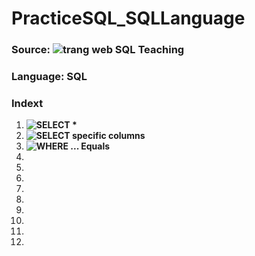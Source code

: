 # PracticeSQL_SQLLanguage

### Source: ![trang web SQL Teaching](https://www.w3resource.com/sql-exercises/)
### Language: SQL
### Indext
1. **![SELECT * ](https://www.sqlteaching.com/#!select)**
2. **![SELECT specific columns](https://www.sqlteaching.com/#!select_columns)**
3. **![WHERE ... Equals](https://www.sqlteaching.com/#!where_equals)**
4. **![]()**
5. **![]()**
6. **![]()**
7. **![]()**
8. **![]()**
9. **![]()**
10. **![]()**
11. **![]()**
12. **![]()**
